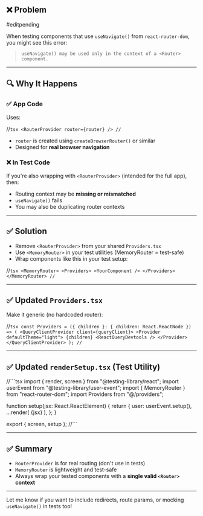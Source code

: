 ## ❌ Problem
#editpending 

When testing components that use `useNavigate()` from `react-router-dom`, you might see this error:

> `useNavigate() may be used only in the context of a <Router> component.`

---

## 🔍 Why It Happens

### ✅ App Code
Uses:

//```tsx
<RouterProvider router={router} />
//```

- `router` is created using `createBrowserRouter()` or similar
- Designed for **real browser navigation**

### ❌ In Test Code
If you're also wrapping with `<RouterProvider>` (intended for the full app), then:

- Routing context may be **missing or mismatched**
- `useNavigate()` fails
- You may also be duplicating router contexts

---

## ✅ Solution

- Remove `<RouterProvider>` from your shared `Providers.tsx`
- Use `<MemoryRouter>` in your test utilities (MemoryRouter = test-safe)
- Wrap components like this in your test setup:

//```tsx
<MemoryRouter>
  <Providers>
    <YourComponent />
  </Providers>
</MemoryRouter>
//```

---

## ✅ Updated `Providers.tsx`

Make it generic (no hardcoded router):

//```tsx
const Providers = ({ children }: { children: React.ReactNode }) => (
  <QueryClientProvider client={queryClient}>
    <Provider defaultTheme="light">
      {children}
      <ReactQueryDevtools />
    </Provider>
  </QueryClientProvider>
);
//```

---

## ✅ Updated `renderSetup.tsx` (Test Utility)

//```tsx
import { render, screen } from "@testing-library/react";
import userEvent from "@testing-library/user-event";
import { MemoryRouter } from "react-router-dom";
import Providers from "@/providers";

function setup(jsx: React.ReactElement) {
  return {
    user: userEvent.setup(),
    ...render(
      <MemoryRouter>
        <Providers>{jsx}</Providers>
      </MemoryRouter>
    ),
  };
}

export { screen, setup };
//```

---

## ✅ Summary

- `RouterProvider` is for real routing (don't use in tests)
- `MemoryRouter` is lightweight and test-safe
- Always wrap your tested components with a **single valid `<Router>` context**

---

Let me know if you want to include redirects, route params, or mocking `useNavigate()` in tests too!
